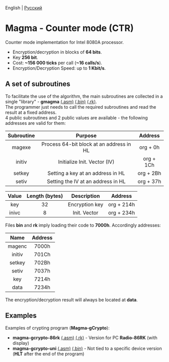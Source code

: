 English | [Русский](https://github.com/Bs0Dd/magma-8080/blob/main/CTR/README-ru_RU.md)

# Magma - Counter mode (CTR)

Counter mode implementation for Intel 8080A processor.

* Encryption/decryption in blocks of **64 bits**.
* Key **256 bit**.
* Cost: **~156 000 ticks** per call (**~16 calls/s**).
* Encryption/Decryption Speed: up to **1 Kbit/s**.


## A set of subroutines

To facilitate the use of the algorithm, the main subroutines are collected in a single "library" - **gmagma** [(.asm)](https://github.com/Bs0Dd/magma-8080/blob/main/CTR/gmagma.asm) [(.bin)](https://github.com/Bs0Dd/magma-8080/blob/main/CTR/gmagma.bin) [(.rk)](https://github.com/Bs0Dd/magma-8080/blob/main/CTR/gmagma.rk).  
The programmer just needs to call the required subroutines and read the result at a fixed address.  
4 public subroutines and 2 public values ​​are available - the following addresses are valid for them:

|  Subroutine  |                  Purpose                 |  Address  |
| :----------: | :--------------------------------------: | :-------: |
|    magexe    | Process 64-bit block at an address in HL | org + 0h  |
|    initiv    |        Initialize Init. Vector (IV)      | org + 1Ch |
|    setkey    |     Setting a key at an address in HL    | org + 2Bh |
|    setiv     |     Setting the IV at an address in HL   | org + 37h |

|  Value   | Length (bytes) |   Description   |  Address   |
| :------: | :------------: | :-------------: | :--------: |
|   key    |       32       |  Encryption key | org + 214h |
|  inivc   |       8        |   Init. Vector  | org + 234h |


Files **bin** and **rk** imply loading their code to **7000h**. Accordingly addresses:

|   Name   | Address |
| :------: | :-----: |
|  magenc  |  7000h  |
|  initiv  |  701Ch  |
|  setkey  |  702Bh  |
|  setiv   |  7037h  |
|   key    |  7214h  |
|   data   |  7234h  |

The encryption/decryption result will always be located at **data**.


## Examples

Examples of crypting program (**Magma-gCrypto**):  
 * **magma-gcrypto-86rk** [(.asm)](https://github.com/Bs0Dd/magma-8080/blob/main/CTR/magma-gcrypto-86rk.asm) [(.rk)](https://github.com/Bs0Dd/magma-8080/blob/main/CTR/magma-gcrypto-86rk.rk) - Version for PC **Radio-86RK** (with display)  
 * **magma-gcrypto-uni** [(.asm)](https://github.com/Bs0Dd/magma-8080/blob/main/CTR/magma-gcrypto-uni.asm) [(.bin)](https://github.com/Bs0Dd/magma-8080/blob/main/CTR/magma-gcrypto-uni.bin) - Not tied to a specific device version (**HLT** after the end of the program)
 
